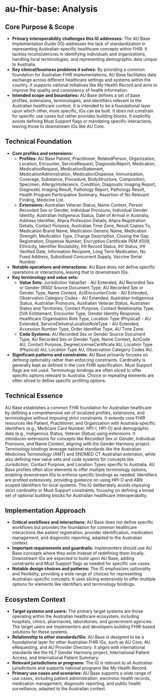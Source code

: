 # au-fhir-base: Analysis

## Core Purpose & Scope

-   **Primary interoperability challenges this IG addresses:** The AU Base Implementation Guide (IG) addresses the lack of standardization in representing Australian-specific healthcare concepts within FHIR. It tackles inconsistencies in identifying individuals and organizations, handling local terminologies, and representing demographic data unique to Australia.
-   **Key clinical/business problems it solves:** By providing a common foundation for Australian FHIR implementations, AU Base facilitates data exchange across different healthcare settings and systems within the country. It supports national initiatives like My Health Record and aims to improve the quality and consistency of health information.
-   **Intended scope and boundaries:** AU Base defines a set of base profiles, extensions, terminologies, and identifiers relevant to the Australian healthcare context. It is intended to be a foundational layer upon which other, more specific, IGs can be built. It does not constrain for specific use cases but rather provides building blocks. It explicitly avoids defining Must Support flags or mandating specific interactions, leaving those to downstream IGs like AU Core.

## Technical Foundation

-   **Core profiles and extensions:**
    -   **Profiles:** AU Base Patient, Practitioner, RelatedPerson, Organization, Location, Encounter, ServiceRequest, DiagnosticReport, Medication, MedicationRequest, MedicationStatement, MedicationAdministration, MedicationDispense, Immunization, Coverage, Substance, Procedure, BodyStructure, Composition, Specimen, AllergyIntolerance, Condition, Diagnostic Imaging Report, Diagnostic Imaging Result, Pathology Report, Pathology Result, Health Program Participation Summary, Assertion of No Relevant Finding, Medicine List.
    -   **Extensions:** Australian Veteran Status, Name Context, Person Recorded Sex or Gender, Individual Pronouns, Individual Gender Identity, Australian Indigenous Status, Date of Arrival in Australia, Address Identifier, Ahpra Profession Details, Ahpra Registration Details, Contact Purpose, Australian Time Zone, Result Copies To, Medication Brand Name, Medication Generic Name, Medication Strength, Medication Type, Change Description, Closing the Gap Registration, Dispense Number, Encryption Certificate PEM X509, Ethnicity, Identifier Routability, IHI Record Status, IHI Status, IHI Verified Date, Information Recipient, Long Term Medication, No Fixed Address, Subsidised Concurrent Supply, Vaccine Serial Number.
-   **Notable operations and interactions:** AU Base does not define specific operations or interactions, leaving that to downstream IGs.
-   **Key terminology and value sets:**
    -   **Value Sets:** Jurisdiction ValueSet - AU Extended, AU Recorded Sex or Gender (RSG) Source Document Type, AU Recorded Sex or Gender Type, Name Context, ActEncounterCode - AU Extended, Observation Category Codes - AU Extended, Australian Indigenous Status, Australian Pronouns, Australian Veteran Status, Australian States and Territories, Contact Purpose, Contact Relationship Type, DVA Entitlement, Encounter Type, Gender Identity Response, Healthcare Organisation Role Type, Location Type (Physical) - AU Extended, ServiceDeliveryLocationRoleType - AU Extended, Accession Number Type, Order Identifier Type, AU Time Zone.
    -   **Code Systems:** AU Recorded Sex or Gender Source Document Type, AU Recorded Sex or Gender Type, Name Context, ActCode AU, Contact Purpose, DegreeLicenseCertificate AU, Location Type (Physical) AU, Location Type AU, Observation Category Codes AU.
-   **Significant patterns and constraints:** AU Base primarily focuses on defining optionality rather than enforcing constraints. Cardinality is generally kept as defined in the core FHIR specification. Must Support flags are not used. Terminology bindings are often sliced to offer specific options relevant to Australia. Choice or repeating elements are often sliced to define specific profiling options.

## Technical Essence

AU Base establishes a common FHIR foundation for Australian healthcare by defining a comprehensive set of localized profiles, extensions, and terminologies without imposing strict constraints. It extends core FHIR resources like Patient, Practitioner, and Organization with Australia-specific identifiers (e.g., Medicare Card Number, HPI-I, HPI-O) and demographic data (e.g., Indigenous Status, Veteran Status) using extensions. It introduces extensions for concepts like Recorded Sex or Gender, Individual Pronouns, and Name Context, aligning with the Gender Harmony project. Terminology bindings leverage national standards like the Australian Medicines Terminology (AMT) and SNOMED CT Australian extension, while also defining new value sets and code systems for concepts like Jurisdiction, Contact Purpose, and Location Types specific to Australia. AU Base profiles often slice elements to offer multiple terminology options, enabling downstream IGs to enforce specific bindings as needed. Identifiers are profiled extensively, providing guidance on using HPI-O and ABN scoped identifiers for local systems. The IG deliberately avoids imposing strict cardinality or Must Support constraints, focusing on defining a broad set of optional building blocks for Australian healthcare interoperability.

## Implementation Approach

-   **Critical workflows and interactions:** AU Base does not define specific workflows but provides the foundation for common healthcare interactions like patient registration, provider identification, medication management, and diagnostic reporting, adapted to the Australian context.
-   **Important requirements and guardrails:** Implementers should use AU Base concepts where they exist instead of redefining them locally. Downstream IGs are expected to build upon AU Base, adding constraints and Must Support flags as needed for specific use cases.
-   **Notable design choices and patterns:** The IG emphasizes optionality and flexibility, providing a wide range of choices for representing Australian-specific concepts. It uses slicing extensively to offer multiple options for elements like identifiers and terminology bindings.

## Ecosystem Context

-   **Target systems and users:** The primary target systems are those operating within the Australian healthcare ecosystem, including hospitals, clinics, pharmacies, laboratories, and government agencies. The target users are implementers and developers building FHIR-based solutions for these systems.
-   **Relationship to other standards/IGs:** AU Base is designed to be a foundational layer for other Australian FHIR IGs, such as AU Core, AU eRequesting, and AU Provider Directory. It aligns with international standards like the HL7 Gender Harmony project, International Patient Access, and International Patient Summary.
-   **Relevant jurisdictions or programs:** The IG is relevant to all Australian jurisdictions and supports national programs like My Health Record.
-   **Primary use cases and scenarios:** AU Base supports a wide range of use cases, including patient administration, electronic health records, medication management, diagnostic reporting, and public health surveillance, adapted to the Australian context.
